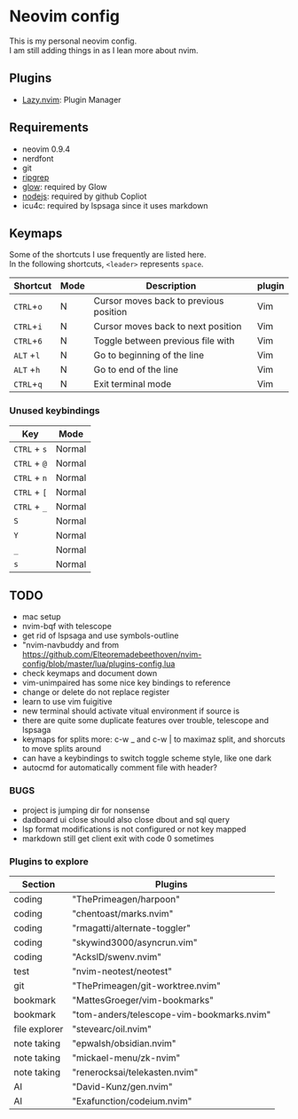 # Neovim config
This is my personal neovim config.<br>
I am still adding things in as I lean more about nvim.<br>

## Plugins
+ [Lazy.nvim](https://github.com/folke/lazy.nvim): Plugin Manager

## Requirements
+ neovim 0.9.4
+ nerdfont
+ git
+ [ripgrep](https://github.com/BurntSushi/ripgrep)
+ [glow](https://github.com/charmbracelet/glow): required by Glow
+ [nodejs](https://github.com/nodejs): required by github Copliot
+ icu4c: required by lspsaga since it uses markdown

## Keymaps
Some of the shortcuts I use frequently are listed here. <br>
In the following shortcuts, `<leader>` represents `space`.<br>

| Shortcut          | Mode     | Description                                                              | plugin                      |
|-------------------|----------|--------------------------------------------------------------------------|-----------------------------|
| `CTRL`+`o`        | N        | Cursor moves back to previous position                                   | Vim                         |
| `CTRL`+`i`        | N        | Cursor moves back to next position                                       | Vim                         |
| `CTRL`+`6`        | N        | Toggle between previous file with                                        | Vim                         |
| `ALT` +`l`        | N        | Go to beginning of the line                                              | Vim                         |
| `ALT` +`h`        | N        | Go to end of the line                                                    | Vim                         |
| `CTRL`+`q`        | N        | Exit terminal mode                                                       | Vim                         |
### Unused keybindings
| Key | Mode |
| ---- | ---- |
| `CTRL` + `s` | Normal |
| `CTRL` + `@` | Normal |
| `CTRL` + `n` | Normal |
| `CTRL` + `[` | Normal |
| `CTRL` + `_` | Normal |
| `S` | Normal |
| `Y` | Normal |
| `_` | Normal |
| `s` | Normal |


## TODO
- mac setup
- nvim-bqf with telescope
- get rid of lspsaga and use symbols-outline
- "nvim-navbuddy and from https://github.com/Elteoremadebeethoven/nvim-config/blob/master/lua/plugins-config.lua
- check keymaps and document down
- vim-unimpaired has some nice key bindings to reference
- change or delete do not replace register
- learn to use vim fuigitive
- new terminal should activate vitual environment if source is
- there are quite some duplicate features over trouble, telescope and lspsaga
- keymaps for splits more: c-w _ and c-w | to maximaz split, and shorcuts to move splits around
- can have a keybindings to switch toggle scheme style, like one dark
- autocmd for automatically comment file with header?

### BUGS
- project is jumping dir for nonsense
- dadboard ui close should also close dbout and sql query
- lsp format modifications is not configured or not key mapped
- markdown still get client exit with code 0 sometimes

### Plugins to explore
| Section | Plugins |
|---------|---------|
| coding | "ThePrimeagen/harpoon" |
| coding | "chentoast/marks.nvim" |
| coding | "rmagatti/alternate-toggler" |
| coding | "skywind3000/asyncrun.vim" |
| coding | "AckslD/swenv.nvim" |
| test | "nvim-neotest/neotest" |
| git | "ThePrimeagen/git-worktree.nvim"|
| bookmark | "MattesGroeger/vim-bookmarks" |
| bookmark | "tom-anders/telescope-vim-bookmarks.nvim" |
| file explorer | "stevearc/oil.nvim" |
| note taking | "epwalsh/obsidian.nvim" |
| note taking | "mickael-menu/zk-nvim" |
| note taking | "renerocksai/telekasten.nvim" |
| AI | "David-Kunz/gen.nvim"|
| AI | "Exafunction/codeium.nvim"|
